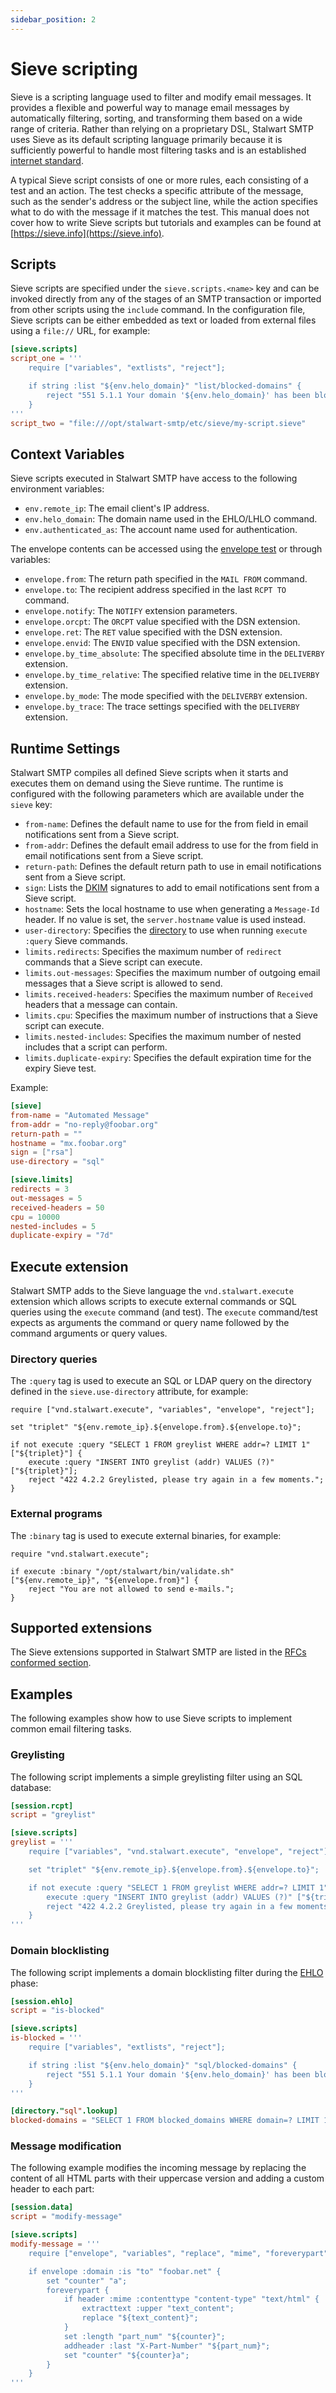 ```yaml
---
sidebar_position: 2
---
```


# Sieve scripting

Sieve is a scripting language used to filter and modify email messages. It provides a flexible and powerful way to manage email messages by automatically filtering, sorting, and transforming them based on a wide range of criteria.  Rather than relying on a proprietary DSL, Stalwart SMTP uses Sieve as its default scripting language primarily because it is sufficiently powerful to handle most filtering tasks and is an established [internet standard](https://www.rfc-editor.org/rfc/rfc5228.html).

A typical Sieve script consists of one or more rules, each consisting of a test and an action. The test checks a specific attribute of the message, such as the sender's address or the subject line, while the action specifies what to do with the message if it matches the test. This manual does not cover how to write Sieve scripts but tutorials and examples can be found at [https://sieve.info](https://sieve.info).

## Scripts

Sieve scripts are specified under the `sieve.scripts.<name>` key and can be invoked directly from any of the stages of an SMTP transaction or imported from other scripts using the `include` command. In the configuration file, Sieve scripts can be either embedded as text or loaded from external files using a `file://` URL, for example:

```toml
[sieve.scripts]
script_one = '''
    require ["variables", "extlists", "reject"];

    if string :list "${env.helo_domain}" "list/blocked-domains" {
        reject "551 5.1.1 Your domain '${env.helo_domain}' has been blocklisted.";
    }
'''
script_two = "file:///opt/stalwart-smtp/etc/sieve/my-script.sieve"
```

## Context Variables

Sieve scripts executed in Stalwart SMTP have access to the following environment variables:

- `env.remote_ip`: The email client's IP address.
- `env.helo_domain`: The domain name used in the EHLO/LHLO command.
- `env.authenticated_as`: The account name used for authentication.

The envelope contents can be accessed using the [envelope test](https://www.rfc-editor.org/rfc/rfc5228.html#page-27) or through variables:

- `envelope.from`: The return path specified in the `MAIL FROM` command.
- `envelope.to`: The recipient address specified in the last `RCPT TO` command.
- `envelope.notify`: The `NOTIFY` extension parameters.
- `envelope.orcpt`: The `ORCPT` value specified with the DSN extension.
- `envelope.ret`: The `RET` value specified with the DSN extension.
- `envelope.envid`: The `ENVID` value specified with the DSN extension.
- `envelope.by_time_absolute`: The specified absolute time in the `DELIVERBY` extension.
- `envelope.by_time_relative`: The specified relative time in the `DELIVERBY` extension.
- `envelope.by_mode`: The mode specified with the `DELIVERBY` extension.
- `envelope.by_trace`: The trace settings specified with the `DELIVERBY` extension.

## Runtime Settings

Stalwart SMTP compiles all defined Sieve scripts when it starts and executes them on demand using the Sieve runtime. The runtime is configured with the following parameters which are available under the `sieve` key:

- `from-name`: Defines the default name to use for the from field in email notifications sent from a Sieve script.
- `from-addr`: Defines the default email address to use for the from field in email notifications sent from a Sieve script.
- `return-path`: Defines the default return path to use in email notifications sent from a Sieve script.
- `sign`: Lists the [DKIM](/docs/smtp/authentication/dkim/overview) signatures to add to email notifications sent from a Sieve script.
- `hostname`: Sets the local hostname to use when generating a `Message-Id` header. If no value is set, the `server.hostname` value is used instead.
- `user-directory`: Specifies the [directory](/docs/directory/overview) to use when running `execute :query` Sieve commands.
- `limits.redirects`: Specifies the maximum number of `redirect` commands that a Sieve script can execute.
- `limits.out-messages`: Specifies the maximum number of outgoing email messages that a Sieve script is allowed to send.
- `limits.received-headers`: Specifies the maximum number of `Received` headers that a message can contain.
- `limits.cpu`: Specifies the maximum number of instructions that a Sieve script can execute.
- `limits.nested-includes`: Specifies the maximum number of nested includes that a script can perform.
- `limits.duplicate-expiry`: Specifies the default expiration time for the expiry Sieve test.


Example:

```toml
[sieve]
from-name = "Automated Message"
from-addr = "no-reply@foobar.org"
return-path = ""
hostname = "mx.foobar.org"
sign = ["rsa"]
use-directory = "sql"

[sieve.limits]
redirects = 3
out-messages = 5
received-headers = 50
cpu = 10000
nested-includes = 5
duplicate-expiry = "7d"
```

## Execute extension

Stalwart SMTP adds to the Sieve language the `vnd.stalwart.execute` extension which allows scripts to execute external commands or SQL queries using the `execute` command (and test). The `execute` command/test expects as arguments the command or query name followed by the command arguments or query values.

### Directory queries

The `:query` tag is used to execute an SQL or LDAP query on the directory defined in the `sieve.use-directory` attribute, for example:

```sieve
require ["vnd.stalwart.execute", "variables", "envelope", "reject"];

set "triplet" "${env.remote_ip}.${envelope.from}.${envelope.to}";

if not execute :query "SELECT 1 FROM greylist WHERE addr=? LIMIT 1" ["${triplet}"] {
    execute :query "INSERT INTO greylist (addr) VALUES (?)" ["${triplet}"];
    reject "422 4.2.2 Greylisted, please try again in a few moments.";
}
```

### External programs

The `:binary` tag is used to execute external binaries, for example:

```sieve
require "vnd.stalwart.execute";

if execute :binary "/opt/stalwart/bin/validate.sh" ["${env.remote_ip}", "${envelope.from}"] {
    reject "You are not allowed to send e-mails.";
}

```

## Supported extensions

The Sieve extensions supported in Stalwart SMTP are listed in the [RFCs conformed section](/docs/development/rfcs#sieve).

## Examples

The following examples show how to use Sieve scripts to implement common email filtering tasks.

### Greylisting

The following script implements a simple greylisting filter using an SQL database:

```toml
[session.rcpt]
script = "greylist"

[sieve.scripts]
greylist = '''
    require ["variables", "vnd.stalwart.execute", "envelope", "reject"];

    set "triplet" "${env.remote_ip}.${envelope.from}.${envelope.to}";

    if not execute :query "SELECT 1 FROM greylist WHERE addr=? LIMIT 1" ["${triplet}"] {
        execute :query "INSERT INTO greylist (addr) VALUES (?)" ["${triplet}"];
        reject "422 4.2.2 Greylisted, please try again in a few moments.";
    }
'''
```

### Domain blocklisting

The following script implements a domain blocklisting filter during the [EHLO](/docs/smtp/inbound/ehlo) phase:

```toml
[session.ehlo]
script = "is-blocked"

[sieve.scripts]
is-blocked = '''
    require ["variables", "extlists", "reject"];

    if string :list "${env.helo_domain}" "sql/blocked-domains" {
        reject "551 5.1.1 Your domain '${env.helo_domain}' has been blocklisted.";
    }
'''

[directory."sql".lookup]
blocked-domains = "SELECT 1 FROM blocked_domains WHERE domain=? LIMIT 1"

```

### Message modification

The following example modifies the incoming message by replacing the content of all HTML parts with their uppercase version and adding a custom header to each part:

```toml
[session.data]
script = "modify-message"

[sieve.scripts]
modify-message = '''
    require ["envelope", "variables", "replace", "mime", "foreverypart", "editheader", "extracttext"];

    if envelope :domain :is "to" "foobar.net" {
        set "counter" "a";
        foreverypart {
            if header :mime :contenttype "content-type" "text/html" {
                extracttext :upper "text_content";
                replace "${text_content}";
            }
            set :length "part_num" "${counter}";
            addheader :last "X-Part-Number" "${part_num}";
            set "counter" "${counter}a";
        }
    }
'''
```
